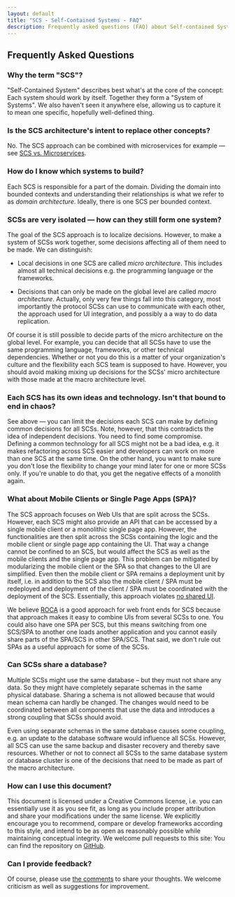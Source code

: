```yaml
---
layout: default
title: "SCS - Self-Contained Systems - FAQ"
description: Frequently asked questions (FAQ) about Self-contained Systems (SCS)
---
```


Frequently Asked Questions
---

### Why the term "SCS"?

"Self-Contained System" describes best what's at the core of the
concept: Each system should work by itself. Together they form a
"System of Systems". We also haven't seen it anywhere else, allowing
us to capture it to mean one specific, hopefully well-defined thing.

### Is the SCS architecture's intent to replace other concepts?

No. The SCS approach can be combined with microservices for example — see
[SCS vs. Microservices](/vs-ms.html).

### How do I know which systems to build?

Each SCS is responsible for a part of the domain. Dividing the domain
into bounded contexts and understanding their relationships is what
we refer to as *domain architecture*. Ideally, there is one SCS per
bounded context.

### SCSs are very isolated — how can they still form one system?

The goal of the SCS approach is to localize decisions. However, to make a system of
SCSs work together, some decisions affecting all of them need to be made. We can
distinguish:

* Local decisions in one SCS are called *micro architecture*. This
  includes almost all technical decisions e.g. the programming
  language or the frameworks.

* Decisions that can only be made on the global level are called
  *macro architecture*. Actually, only very few things fall into this
  category, most importantly the protocol SCSs can use to communicate with
  each other, the approach used for UI integration, and possibly a a way to
  do data replication.

Of course it is still possible to decide parts of the
micro architecture on the global level. For example, you can decide
that all SCSs have to use the same programming language, frameworks, or other
technical dependencies. Whether or not you do this is a matter of your
organization's culture and the flexibility each SCS team is supposed to have.
However, you should avoid making mixing up decisions for the SCSs' micro architecture
with those made at the macro architecture level.

### Each SCS has its own ideas and technology. Isn't that bound to end in chaos?

See above — you can limit the decisions each SCS can make by defining
common decisions for all SCSs. Note, however, that this contradicts the idea of
independent decisions. You need to find some compromise. Defining a
common technology for all SCS might not be a bad idea, e.g. it makes
refactoring across SCS easier and developers can work on more than one
SCS at the same time. On the other hand, you want to make sure you don't lose
the flexibility to change your mind later for one or more SCSs only. If you're
unable to do that, you get the negative effects of a monolith again.

### What about Mobile Clients or Single Page Apps (SPA)?

The SCS approach focuses on Web UIs that are split across the SCSs. However, each SCS
might also provide an API that can be accessed by a single mobile client
or a monolithic single page app. However, the functionalities are then split across
the SCSs containing the logic and the mobile client or single page app
containing the UI. That way a change cannot be confined to an SCS, but
would affect the SCS as well as the mobile clients and the single page
app. This problem can be mitigated by modularizing the mobile client or the
SPA so that changes to the UI are simplified. Even then the mobile
client or SPA remains a deployment unit by itself, i.e. in addition to the SCS
also the mobile client / SPA must be redeployed and deployment of the
client / SPA must be coordinated with the deployment of the
SCS. Essentially, this approach violates
[no shared UI](/index.html#no-shared-ui).

We believe [ROCA](http://roca-style.org) is a good approach for web
front ends for SCS because that approach makes it easy to combine UIs
from several SCSs to one. You could also have one SPA per SCS, but
this means switching from one SCS/SPA to another one loads another
application and you cannot easily share parts of the SPA/SCS in other
SPA/SCS. That said, we don't rule out SPAs as a useful approach for some
of the SCSs.

### Can SCSs share a database?

Multiple SCSs might use the same database – but they must not share any
data. So they might have completely separate schemas in the same
physical database. Sharing a schema is not allowed because that would mean
schema can hardly be changed. The changes would need to be coordinated
between all components that use the data and introduces a strong
coupling that SCSs should avoid.

Even using separate schemas in the same database causes some coupling,
e.g. an update to the database software would influence all
SCSs. However, all SCS can use the same backup and disaster recovery
and thereby save resources. Whether or not to connect all SCSs to the
same database system or database cluster is one of the decisions that need
to be made as part of the macro architecture.

### How can I use this document?

This document is licensed under a Creative Commons license,
i.e. you can essentially use it as you see fit, as long as you
include proper attribution and share your modifications under
the same license. We explicitly encourage you to recommend,
compare or develop frameworks according to this style, and
intend to be as open as reasonably possible while maintaining
conceptual integrity. We welcome pull requests to this site: You
can find the repository on [GitHub](https://github.com/innoq/SCS).

### Can I provide feedback?

Of course, please use [the comments](discussion.html) to
share your thoughts. We welcome criticism as well as suggestions for
improvement.
